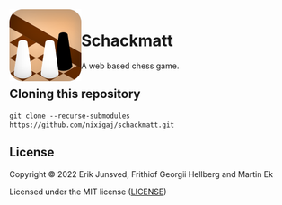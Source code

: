 <img align="left" alt="" src="https://raw.githubusercontent.com/nixigaj/schackmatt/eb3dd466ff635084042b9d8096b316f5e5d2fbc3/icon.svg" height="128" />

# Schackmatt

A web based chess game.

## Cloning this repository

```
git clone --recurse-submodules https://github.com/nixigaj/schackmatt.git
```

## License
Copyright © 2022 Erik Junsved, Frithiof Georgii Hellberg and Martin Ek

Licensed under the MIT license ([LICENSE](LICENSE))
